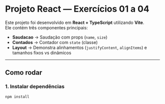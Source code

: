 # Projeto React — Exercícios 01 a 04

Este projeto foi desenvolvido em **React + TypeScript** utilizando **Vite**.  
Ele contém três componentes principais:

- **Saudacao** → Saudação com props (`name`, `size`)  
- **Contados** → Contador com `state` (classe)  
- **Layout** → Demonstra alinhamentos (`justifyContent`, `alignItems`) e tamanhos fixos vs dinâmicos  

---

## Como rodar

### 1. Instalar dependências
```bash
npm install
